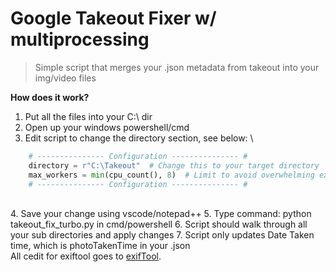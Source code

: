 # Google Takeout Fixer w/ multiprocessing
> Simple script that merges your .json metadata from takeout into your img/video files

**How does it work?**
1. Put all the files into your C:\ dir
2. Open up your windows powershell/cmd
3. Edit script to change the directory section, see below:
\
   
```py
    # --------------- Configuration --------------- #
    directory = r"C:\Takeout"  # Change this to your target directory
    max_workers = min(cpu_count(), 8)  # Limit to avoid overwhelming exiftool
    # --------------- Configuration --------------- #
```
\
4. Save your change using vscode/notepad++
5. Type command: python takeout_fix_turbo.py in cmd/powershell
6. Script should walk through all your sub directories and apply changes
7. Script only updates Date Taken time, which is photoTakenTime in your .json
\
All cedit for exiftool goes to [exifTool]((https://exiftool.org/)).


